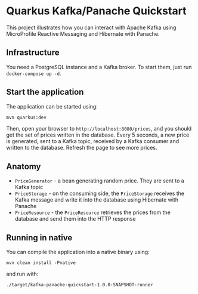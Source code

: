 Quarkus Kafka/Panache Quickstart
================================

This project illustrates how you can interact with Apache Kafka using MicroProfile Reactive Messaging and Hibernate with Panache.

## Infrastructure

You need a PostgreSQL instance and a Kafka broker.
To start them, just run `docker-compose up -d`.

## Start the application

The application can be started using: 

```bash
mvn quarkus:dev
```  

Then, open your browser to `http://localhost:8080/prices`, and you should get the set of prices written in the database.
Every 5 seconds, a new price is generated, sent to a Kafka topic, received by a Kafka consumer and written to the database.
Refresh the page to see more prices.

## Anatomy

* `PriceGenerator` - a bean generating random price. They are sent to a Kafka topic
* `PriceStorage` - on the consuming side, the `PriceStorage` receives the Kafka message and write it into the database using Hibernate with Panache
* `PriceResource`  - the `PriceResource` retrieves the prices from the database and send them into the HTTP response

## Running in native

You can compile the application into a native binary using:

`mvn clean install -Pnative`

and run with:

`./target/kafka-panache-quickstart-1.0.0-SNAPSHOT-runner` 